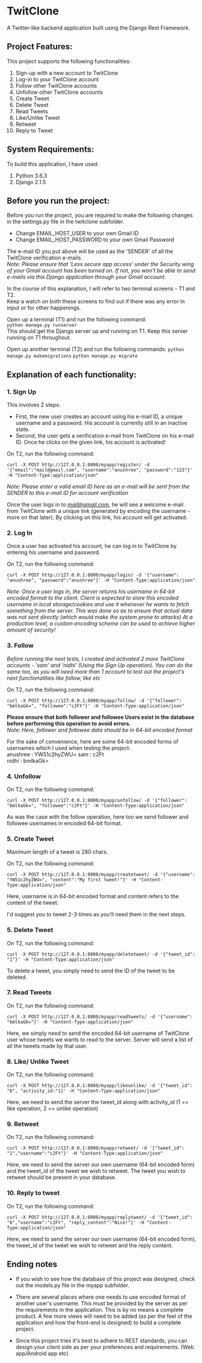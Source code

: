 # TwitClone

A Twitter-like backend application built using the Django Rest Framework.


## Project Features:

This project supports the following functionalities:
1. Sign-up with a new account to TwitClone
2. Log-in to your TwitClone account
3. Follow other TwitClone accounts 
4. Unfollow other TwitClone accounts 
5. Create Tweet
6. Delete Tweet
7. Read Tweets
8. Like/Unlike Tweet
9. Retweet
10. Reply to Tweet

## System Requirements:

To build this application, I have used:
1. Python 3.6.3
2. Django 2.1.5


## Before you run the project:

Before you run the project, you are required to make the following changes in the settings.py file in the twitclone subfolder.
- Change EMAIL_HOST_USER to your own Gmail ID
- Change EMAIL_HOST_PASSWORD to your own Gmail Password

The e-mail ID you put above will be used as the 'SENDER' of all the TwitClone verification e-mails.  
*Note: Please ensure that 'Less secure app access' under the Security wing of your Gmail account has been turned on. If not, you won't be able to send e-mails via this Django application through your Gmail account.*  

In the course of this explanation, I will refer to two terminal screens - T1 and T2.  
Keep a watch on both these screens to find out if there was any error in input or for other happenings.  

Open up a terminal (T1) and run the following command:  
`python manage.py runserver`    
This should get the Django server up and running on T1. Keep this server running on T1 throughout.

Open up another terminal (T2) and run the following commands:
`python manage.py makemigrations`
`python manage.py migrate` 


## Explanation of each functionality:

### 1. Sign Up

This involves 2 steps:
- First, the new user creates an account using his e-mail ID, a unique username and a password. His account is currently still in an inactive state.
- Second, the user gets a verification e-mail from TwitClone on his e-mail ID. Once he clicks on the given link, his account is activated!

On T2, run the following command:

`curl -X POST http://127.0.0.1:8000/myapp/register/ -d '{"email":"mail@gmail.com", "username":"anushree", "password":"123"}' -H "Content-Type:application/json"`

*Note: Please enter a valid email ID here as an e-mail will be sent from the SENDER to this e-mail ID for account verification*  

Once the user logs in to *mail@gmail.com*, he will see a welcome e-mail from TwitClone with a unique link (generated by encoding the username - more on that later). By clicking on this link, his account will get activated.

### 2. Log In

Once a user has activated his account, he can log in to TwitClone by entering his username and password.

On T2, run the following command:

`curl -X POST http://127.0.0.1:8000/myapp/login/ -d '{"username": "anushree", "password":"anushree"}' -H "Content-Type:application/json"`

*Note: Once a user logs in, the server returns his username in 64-bit encoded format to the client. Client is expected to store this encoded username in local storage/cookies and use it whenever he wants to fetch something from the server. This was done so as to ensure that actual data was not sent directly (which would make the system prone to attacks) At a production level, a custom encoding scheme can be used to achieve higher amount of security!*  

### 3. Follow 


*Before running the next tests, I created and activated 2 more TwitClone accounts - 'sam' and 'nidhi' (Using the Sign Up operation). You can do the same too, as you will need more than 1 account to test out the project's next functionalities like follow, like etc*  

On T2, run the following command:

`curl -X POST http://127.0.0.1:8000/myapp/follow/ -d '{"follower": "bmlkaGk=", "followee":"c2Ft"}' -H "Content-Type:application/json"`

**Please ensure that both follower and followee Users exist in the database before performing this operation to avoid errors.**  
*Note: Here, follower and followee data should be in 64-bit encoded format*  

For the sake of convenience, here are some 64-bit encoded forms of usernames which I used when testing the project:  
anushree : YW51c2hyZWU= 
sam : c2Ft  
nidhi : bmlkaGk=  

### 4. Unfollow

On T2, run the following command:

`curl -X POST http://127.0.0.1:8000/myapp/unfollow/ -d '{"follower": "bmlkaGk=", "followee":"c2Ft"}' -H "Content-Type:application/json"`

As was the case with the follow operation, here too we send follower and followee usernames in encoded 64-bit format.  

### 5. Create Tweet

Maximum length of a tweet is 280 chars.

On T2, run the following command:

`curl -X POST http://127.0.0.1:8000/myapp/createtweet/ -d '{"username": "YW51c2hyZWU=", "content":"My first tweet!"}' -H "Content-Type:application/json"`

Here, username is in 64-bit encoded format and content refers to the content of the tweet.  

I'd suggest you to tweet 2-3 times as you'll need them in the next steps.      

### 5. Delete Tweet

On T2, run the following command:  

`curl -X POST http://127.0.0.1:8000/myapp/deletetweet/ -d '{"tweet_id": "1"}' -H "Content-Type:application/json"`  

To delete a tweet, you simply need to send the ID of the tweet to be deleted.  

### 7. Read Tweets

On T2, run the following command:  

`curl -X POST http://127.0.0.1:8000/myapp/readtweets/ -d '{"username": "bmlkaGk="}' -H "Content-Type:application/json"`

Here, we simply need to send the encoded 64-bit username of TwitClone user whose tweets we wants to read to the server. Server will send a list of all the tweets made by that user.  

### 8. Like/ Unlike Tweet

On T2, run the following command:  

`curl -X POST http://127.0.0.1:8000/myapp/likeunlike/ -d '{"tweet_id": "6", "activity_id:"1}' -H "Content-Type:application/json"`  

Here, we need to send the server the tweet_id along with activity_id (1 == like operation, 2 == unlike operation)

### 9. Retweet

On T2, run the following command:  

`curl -X POST http://127.0.0.1:8000/myapp/retweet/ -d '{"tweet_id": "1","username":"c2Ft"}' -H "Content-Type:application/json"`

Here, we need to send the server our own username (64-bit encoded form) and the tweet_id of the tweet we wish to retweet. The tweet you wish to retweet should be present in your database. 

### 10. Reply to tweet

On T2, run the following command:  

`curl -X POST http://127.0.0.1:8000/myapp/replytweet/ -d '{"tweet_id": "6","username":"c2Ft", "reply_content":"Nice!"}' -H "Content-Type:application/json"`

Here, we need to send the server our own username (64-bit encoded form), the tweet_id of the tweet we wish to retweet and the reply content.    


## Ending notes

- If you wish to see how the database of this project was designed, check out the models.py file in the myapp subfolder.  

- There are several places where one needs to use encoded format of another user's username. This must be provided by the server as per the requirements in the application. This is by no means a complete product. A few more views will need to be added (as per the feel of the application and how the front-end is designed) to build a complete project.

- Since this project tries it's best to adhere to REST standards, you can design your client side as per your  preferences and requirements. (Web app/Android app etc)
